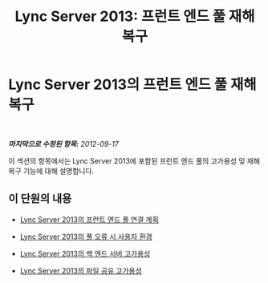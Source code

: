 ﻿---
title: 'Lync Server 2013: 프런트 엔드 풀 재해 복구'
TOCTitle: 프런트 엔드 풀 재해 복구
ms:assetid: 299cec23-35b4-4337-8f9a-2a57edd9c68b
ms:mtpsurl: https://technet.microsoft.com/ko-kr/library/JJ688005(v=OCS.15)
ms:contentKeyID: 49885695
ms.date: 08/10/2015
mtps_version: v=OCS.15
ms.translationtype: HT
---

# Lync Server 2013의 프런트 엔드 풀 재해 복구

 

_**마지막으로 수정된 항목:** 2012-09-17_

이 섹션의 항목에서는 Lync Server 2013에 포함된 프런트 엔드 풀의 고가용성 및 재해 복구 기능에 대해 설명합니다.

## 이 단원의 내용

  - [Lync Server 2013의 프런트 엔드 풀 연결 계획](lync-server-2013-planning-for-front-end-pool-pairing.md)

  - [Lync Server 2013의 풀 오류 시 사용자 환경](lync-server-2013-user-experience-during-pool-failure.md)

  - [Lync Server 2013의 백 엔드 서버 고가용성](lync-server-2013-back-end-server-high-availability.md)

  - [Lync Server 2013의 파일 공유 고가용성](lync-server-2013-file-sharing-high-availability.md)

